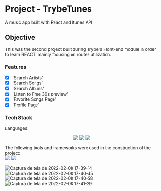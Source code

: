 # Project - TrybeTunes
A music app built with React and Itunes API

## Objective
<p>
  This was the second project built during Trybe's Front-end module in order to learn REACT, mainly focusing on routes utilization.
</p>

### Features
- [x] 'Search Artists'<br>
- [x] 'Search Songs'<br>
- [x] 'Search Albuns'<br>
- [x] 'Listen to Free 30s preview'<br>
- [x] 'Favorite Songs Page'<br>
- [x] 'Profile Page'<br>

### Tech Stack
Languages:<br>
<p align="center">
    <img src="https://img.shields.io/badge/html5%20-%23E34F26.svg?&style=for-the-badge&logo=html5&logoColor=white"/>
    <img src="https://img.shields.io/badge/css3%20-%231572B6.svg?&style=for-the-badge&logo=css3&logoColor=white"/>
    <img src="https://img.shields.io/badge/javascript%20-%23323330.svg?&style=for-the-badge&logo=javascript&logoColor=%23F7DF1E"/>
</p>


The following tools and frameworks were used in the construction of the project:<br>
    <img src="https://img.shields.io/badge/react%20-%23323330.svg?&style=for-the-badge&logo=react&logoColor=%23F7DF1E"/>
    <img src="https://img.shields.io/badge/react_router%20-%2320232a.svg?&style=for-the-badge&logo=react&logoColor=%2361DAFB"/>
    

![Captura de tela de 2022-02-08 17-39-14](https://user-images.githubusercontent.com/87549369/153072924-03741e79-a488-4537-9b5c-e1365778d68b.png)
![Captura de tela de 2022-02-08 17-40-45](https://user-images.githubusercontent.com/87549369/153072934-f27798c3-7686-4635-96e7-8fbf856cc660.png)
![Captura de tela de 2022-02-08 17-40-58](https://user-images.githubusercontent.com/87549369/153072936-2fb3a6d6-3cb9-4ce3-87f1-8322551a2a98.png)
![Captura de tela de 2022-02-08 17-41-29](https://user-images.githubusercontent.com/87549369/153072941-7bc7dc4f-e014-42e1-9e23-dfb5e90608cb.png)
